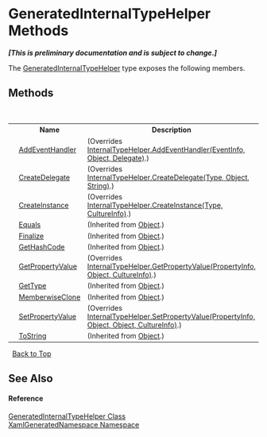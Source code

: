 # GeneratedInternalTypeHelper Methods
 _**\[This is preliminary documentation and is subject to change.\]**_

The <a href="55cad188-76ae-4170-e16c-99dd7b48db5f">GeneratedInternalTypeHelper</a> type exposes the following members.


## Methods
&nbsp;<table><tr><th></th><th>Name</th><th>Description</th></tr><tr><td>![Protected method](media/protmethod.gif "Protected method")</td><td><a href="51f3a73d-e9c9-e17c-5d23-7e2a5dcd1260">AddEventHandler</a></td><td> (Overrides <a href="http://msdn2.microsoft.com/en-us/library/ms603530" target="_blank">InternalTypeHelper.AddEventHandler(EventInfo, Object, Delegate)</a>.)</td></tr><tr><td>![Protected method](media/protmethod.gif "Protected method")</td><td><a href="b49e6357-9a97-57a4-2c45-c27b1d6a98c0">CreateDelegate</a></td><td> (Overrides <a href="http://msdn2.microsoft.com/en-us/library/ms603531" target="_blank">InternalTypeHelper.CreateDelegate(Type, Object, String)</a>.)</td></tr><tr><td>![Protected method](media/protmethod.gif "Protected method")</td><td><a href="5b385031-8721-8d17-795c-1236f8ec30f2">CreateInstance</a></td><td> (Overrides <a href="http://msdn2.microsoft.com/en-us/library/ms603532" target="_blank">InternalTypeHelper.CreateInstance(Type, CultureInfo)</a>.)</td></tr><tr><td>![Public method](media/pubmethod.gif "Public method")</td><td><a href="http://msdn2.microsoft.com/en-us/library/bsc2ak47" target="_blank">Equals</a></td><td> (Inherited from <a href="http://msdn2.microsoft.com/en-us/library/e5kfa45b" target="_blank">Object</a>.)</td></tr><tr><td>![Protected method](media/protmethod.gif "Protected method")</td><td><a href="http://msdn2.microsoft.com/en-us/library/4k87zsw7" target="_blank">Finalize</a></td><td> (Inherited from <a href="http://msdn2.microsoft.com/en-us/library/e5kfa45b" target="_blank">Object</a>.)</td></tr><tr><td>![Public method](media/pubmethod.gif "Public method")</td><td><a href="http://msdn2.microsoft.com/en-us/library/zdee4b3y" target="_blank">GetHashCode</a></td><td> (Inherited from <a href="http://msdn2.microsoft.com/en-us/library/e5kfa45b" target="_blank">Object</a>.)</td></tr><tr><td>![Protected method](media/protmethod.gif "Protected method")</td><td><a href="b1c35457-8ff7-6b8e-c7e4-5f3ef4b4773e">GetPropertyValue</a></td><td> (Overrides <a href="http://msdn2.microsoft.com/en-us/library/ms603533" target="_blank">InternalTypeHelper.GetPropertyValue(PropertyInfo, Object, CultureInfo)</a>.)</td></tr><tr><td>![Public method](media/pubmethod.gif "Public method")</td><td><a href="http://msdn2.microsoft.com/en-us/library/dfwy45w9" target="_blank">GetType</a></td><td> (Inherited from <a href="http://msdn2.microsoft.com/en-us/library/e5kfa45b" target="_blank">Object</a>.)</td></tr><tr><td>![Protected method](media/protmethod.gif "Protected method")</td><td><a href="http://msdn2.microsoft.com/en-us/library/57ctke0a" target="_blank">MemberwiseClone</a></td><td> (Inherited from <a href="http://msdn2.microsoft.com/en-us/library/e5kfa45b" target="_blank">Object</a>.)</td></tr><tr><td>![Protected method](media/protmethod.gif "Protected method")</td><td><a href="1d06c121-4fd6-7908-868c-910f9eb2e46e">SetPropertyValue</a></td><td> (Overrides <a href="http://msdn2.microsoft.com/en-us/library/ms603534" target="_blank">InternalTypeHelper.SetPropertyValue(PropertyInfo, Object, Object, CultureInfo)</a>.)</td></tr><tr><td>![Public method](media/pubmethod.gif "Public method")</td><td><a href="http://msdn2.microsoft.com/en-us/library/7bxwbwt2" target="_blank">ToString</a></td><td> (Inherited from <a href="http://msdn2.microsoft.com/en-us/library/e5kfa45b" target="_blank">Object</a>.)</td></tr></table>&nbsp;
<a href="#generatedinternaltypehelper-methods">Back to Top</a>

## See Also


#### Reference
<a href="55cad188-76ae-4170-e16c-99dd7b48db5f">GeneratedInternalTypeHelper Class</a><br /><a href="d56f9899-ea68-441a-14bf-b7e43a3035c7">XamlGeneratedNamespace Namespace</a><br />